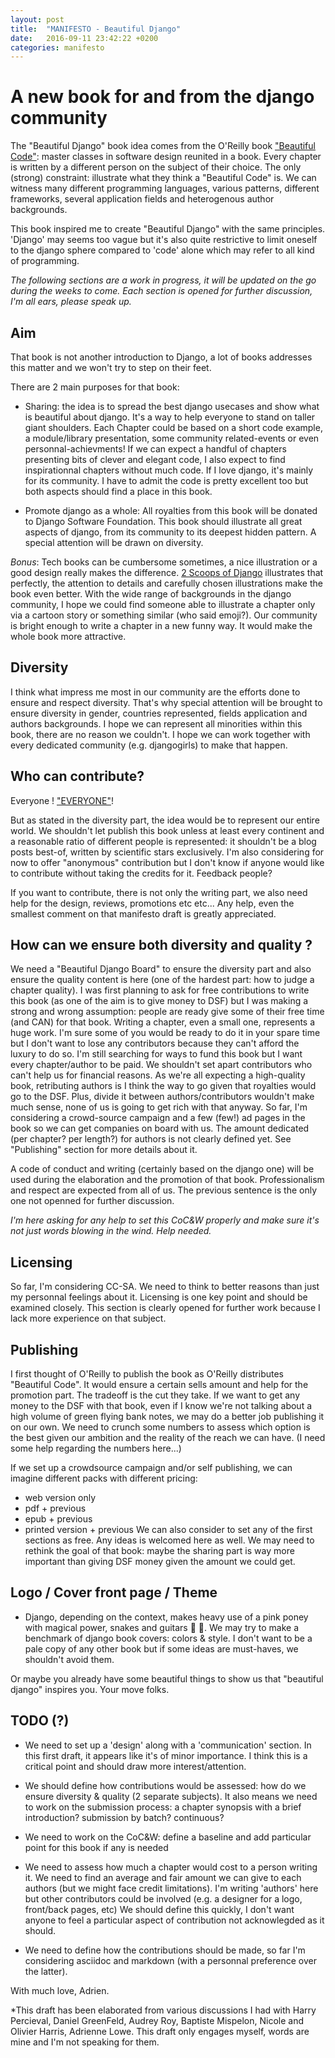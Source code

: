 ```yaml
---
layout: post
title:  "MANIFESTO - Beautiful Django"
date:   2016-09-11 23:42:22 +0200
categories: manifesto
---
```


# A new book for and from the django community

The "Beautiful Django" book idea comes from the O'Reilly book ["Beautiful Code"](http://shop.oreilly.com/product/9780596510046.do "O'Reilly Beautiful Code"): master classes in software design reunited in a book. Every chapter is written by a different person on the subject of their choice. The only (strong) constraint: illustrate what they think a "Beautiful Code" is. We can witness many different programming languages, various patterns, different frameworks, several application fields and heterogenous author backgrounds.

This book inspired me to create "Beautiful Django" with the same principles. 'Django' may seems too vague but it's also quite restrictive to limit oneself to the django sphere compared to 'code' alone which may refer to all kind of programming.

_The following sections are a work in progress, it will be updated on the go during the weeks to come. Each section is opened for further discussion, I'm all ears, please speak up._


Aim
---

That book is not another introduction to Django, a lot of books addresses this matter and we won't try to step on their feet.

There are 2 main purposes for that book:

- Sharing: the idea is to spread the best django usecases and show what is beautiful about django. It's a way to help everyone to stand on taller giant shoulders.
Each Chapter could be based on a short code example, a module/library presentation, some community related-events or even personnal-achievments!
If we can expect a handful of chapters presenting bits of clever and elegant code, I also expect to find inspirationnal chapters without much code. If I love django, it's mainly for its community. I have to admit the code is pretty excellent too but both aspects should find a place in this book.


- Promote django as a whole: All royalties from this book will be donated to Django Software Foundation. This book should illustrate all great aspects of django, from its community to its deepest hidden pattern. A special attention will be drawn on diversity.


*Bonus*: 
Tech books can be cumbersome sometimes, a nice illustration or a good design really makes the difference. [2 Scoops of Django](https://www.twoscoopspress.com/products/two-scoops-of-django-1-8) illustrates that perfectly, the attention to details and carefully chosen illustrations make the book even better.
With the wide range of backgrounds in the django community, I hope we could find someone able to illustrate a chapter only via a cartoon story or something similar (who said emoji?). Our community is bright enough to write a chapter in a new funny way. It would make the whole book more attractive.

Diversity
---------

I think what impress me most in our community are the efforts done to ensure and respect diversity.
That's why special attention will be brought to ensure diversity in gender, countries represented, fields application and authors backgrounds. I hope we can represent all minorities within this book, there are no reason we couldn't.
I hope we can work together with every dedicated community (e.g. djangogirls) to make that happen.


Who can contribute?
-------------------

Everyone ! ["EVERYONE"](https://www.youtube.com/watch?v=MrTsuvykUZk "The Professional -- Everyone")!

But as stated in the diversity part, the idea would be to represent our entire world. We shouldn't let publish this book unless at least every continent and a reasonable ratio of different people is represented: it shouldn't be a blog posts best-of, written by scientific stars exclusively.
I'm also considering for now to offer "anonymous" contribution but I don't know if anyone would like to contribute without taking the credits for it. Feedback people?

If you want to contribute, there is not only the writing part, we also need help for the design, reviews, promotions etc etc... Any help, even the smallest comment on that manifesto draft is greatly appreciated.


How can we ensure both diversity and quality ?
----------------------------------------------

We need a "Beautiful Django Board" to ensure the diversity part and also ensure the quality content is here (one of the hardest part: how to judge a chapter quality).
I was first planning to ask for free contributions to write this book (as one of the aim is to give money to DSF) but I was making a strong and wrong assumption: people are ready give some of their free time (and CAN) for that book. Writing a chapter, even a small one, represents a huge work. I'm sure some of you would be ready to do it in your spare time but I don't want to lose any contributors because they can't afford the luxury to do so.
I'm still searching for ways to fund this book but I want every chapter/author to be paid. We shouldn't set apart contributors who can't help us for financial reasons. As we're all expecting a high-quality book, retributing authors is I think the way to go given that royalties would go to the DSF. Plus, divide it between authors/contributors wouldn't make much sense, none of us is going to get rich with that anyway.
So far, I'm considering a crowd-source campaign and a few (few!) ad pages in the book so we can get companies on board with us. The amount dedicated (per chapter? per length?) for authors is not clearly defined yet. See "Publishing" section for more details about it.

A code of conduct and writing (certainly based on the django one) will be used during the elaboration and the promotion of that book. Professionalism and respect are expected from all of us. The previous sentence is the only one not openned for further discussion.

_I'm here asking for any help to set this CoC&W properly and make sure it's not just words blowing in the wind. Help needed._


Licensing
---------

So far, I'm considering CC-SA. We need to think to better reasons than just my personnal feelings about it. Licensing is one key point and should be examined closely.
This section is clearly opened for further work because I lack more experience on that subject.


Publishing
----------

I first thought of O'Reilly to publish the book as O'Reilly distributes "Beautiful Code". It would ensure a certain sells amount and help for the promotion part.
The tradeoff is the cut they take. If we want to get any money to the DSF with that book, even if I know we're not talking about a high volume of green flying bank notes, we may do a better job publishing it on our own.
We need to crunch some numbers to assess which option is the best given our ambition and the reality of the reach we can have. (I need some help regarding the numbers here...)

If we set up a crowdsource campaign and/or self publishing, we can imagine different packs with different pricing:
- web version only
- pdf + previous
- epub  + previous
- printed version + previous
We can also consider to set any of the first sections as free.
Any ideas is welcomed here as well. We may need to rethink the goal of that book: maybe the sharing part is way more important than giving DSF money given the amount we could get. 


Logo / Cover front page / Theme
-------------------------------

- Django, depending on the context, makes heavy use of a pink poney with magical power, snakes and guitars :snake: :guitar:.
We may try to make a benchmark of django book covers: colors & style. I don't want to be a pale copy of any other book but if some ideas are must-haves, we shouldn't avoid them.

Or maybe you already have some beautiful things to show us that "beautiful django" inspires you. Your move folks.


TODO (?)
--------

- We need to set up a 'design' along with a 'communication' section. In this first draft, it appears like it's of minor importance. I think this is a critical point and should draw more interest/attention.

- We should define how contributions would be assessed: how do we ensure diversity & quality (2 separate subjects).
It also means we need to work on the submission process: a chapter synopsis with a brief introduction? submission by batch? continuous?

- We need to work on the CoC&W: define a baseline and add particular point for this book if any is needed

- We need to assess how much a chapter would cost to a person writing it. We need to find an average and fair amount we can give to each authors (but we might face credit limitations). I'm writing 'authors' here but other contributors could be involved (e.g. a designer for a logo, front/back pages, etc)
We should define this quickly, I don't want anyone to feel a particular aspect of contribution not acknowlegded as it should.

- We need to define how the contributions should be made, so far I'm considering asciidoc and markdown (with a personnal preference over the latter).


With much love, Adrien.

*This draft has been elaborated from various discussions I had with Harry Percieval, Daniel GreenFeld, Audrey Roy, Baptiste Mispelon, Nicole and Olivier Harris, Adrienne Lowe. This draft only engages myself, words are mine and I'm not speaking for them.
